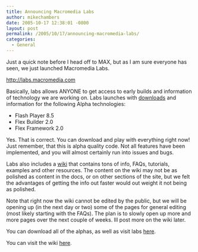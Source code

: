 ```yaml
---
title: Announcing Macromedia Labs
author: mikechambers
date: 2005-10-17 12:38:01 -0800
layout: post
permalink: /2005/10/17/announcing-macromedia-labs/
categories:
  - General
---
```



Just a quick note before I head off to MAX, but as I am sure everyone has seen, we just launched Macromedia Labs.

<http://labs.macromedia.com>

Basically, labs allows ANYONE to get access to early builds and information of technology we are working on. Labs launches with [downloads][1] and information for the following Alpha technologies:

*   Flash Player 8.5
*   Flex Builder 2.0
*   Flex Framework 2.0

Yes. That is correct. You can download and play with everything right now! Just remember, that this is alpha quality code. Not all features have been implemented, and you will almost certainly run into issues and bugs.

Labs also includes a [wiki][2] that contains tons of info, FAQs, tutorials, examples and other resources. The content on the wiki may not be as polished as content in the docs, or on other sections of the site, but we felt the advantages of getting the info out faster would out weight it not being as polished. 

Note that right now the wiki cannot be edited by the public, but we will be opening up (in the next day or two) some of the pages for general editing (most likely starting with the FAQs). The plan is to slowly open up more and more pages over the next couple of weeks. Ill post more on the wiki later.

You can download all of the alphas, as well as visit labs [here][3].

You can visit the wiki [here][2].

 [1]: http://www.macromedia.com/go/labs_flex2_downloads
 [2]: http://www.macromedia.com/go/labs_gnav_wiki
 [3]: http://labs.macromedia.com